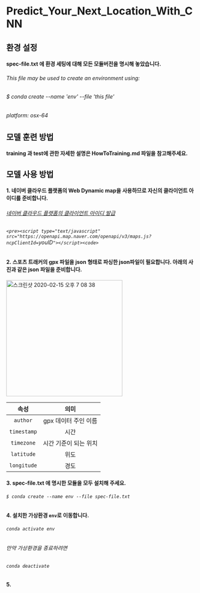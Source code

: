 # Predict_Your_Next_Location_With_CNN

##  환경 설정
####  spec-file.txt 에 환경 세팅에 대해 모든 모듈버전을 명시해 놓았습니다.
######  This file may be used to create an environment using:
######  $ conda create --name 'env' --file 'this file'
######  platform: osx-64

##  모델 훈련 방법
#### training 과 test에 관한 자세한 설명은 HowToTraining.md 파일을 참고해주세요.
#### 

##  모델 사용 방법
####  1. 네이버 클라우드 플랫폼의 Web Dynamic map을 사용하므로 자신의 클라이언트 아이디를 준비합니다.
######  [네이버 클라우드 플랫폼의 클라이언트 아이디 발급](https://navermaps.github.io/maps.js.ncp/)
######  `<pre><script type="text/javascript" src="https://openapi.map.naver.com/openapi/v3/maps.js?ncpClientId=`youID`"></script><code>`
####  2. 스포츠 트래커의 gpx 파일을 json 형태로 파싱한 json파일이 필요합니다. 아래의 사진과 같은 json 파일을 준비합니다.
  
<img width="309" alt="스크린샷 2020-02-15 오후 7 08 38" src="https://user-images.githubusercontent.com/48645552/74586062-1127f780-5027-11ea-8a51-ef01b65b5507.png">

속성 | 의미
:---: | :---:
`author` | gpx 데이터 주인 이름
`timestamp` | 시간
`timezone` | 시간 기준이 되는 위치
`latitude` | 위도
`longitude` | 경도

####  3. spec-file.txt 에 명시한 모듈을 모두 설치해 주세요.
######  `$ conda create --name env --file spec-file.txt`


####  4. 설치한 가상환경 `env`로 이동합니다.
######  `conda activate env`
######  만약 가상환경을 종료하려면
######  `conda deactivate`


####  5.


